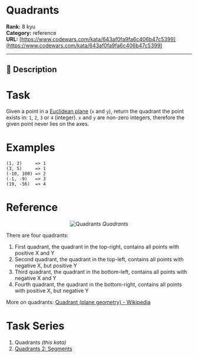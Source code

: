 # Quadrants

**Rank:** 8 kyu  
**Category:** reference  
**URL:** [https://www.codewars.com/kata/643af0fa9fa6c406b47c5399](https://www.codewars.com/kata/643af0fa9fa6c406b47c5399)

---

## 📝 Description

# Task
Given a point in a [Euclidean plane](//en.wikipedia.org/wiki/Euclidean_plane) (`x` and `y`), return the quadrant the point exists in: `1`, `2`, `3` or `4` (integer). `x` and `y` are non-zero integers, therefore the given point never lies on the axes.

# Examples
```
(1, 2)     => 1
(3, 5)     => 1
(-10, 100) => 2
(-1, -9)   => 3
(19, -56)  => 4
```
# Reference
<center>
<img style="background:white" src="https://upload.wikimedia.org/wikipedia/commons/thumb/1/1a/Cartesian_coordinates_2D.svg/300px-Cartesian_coordinates_2D.svg.png" title="Quadrants">
<i>Quadrants</i>
</center>

There are four quadrants:
1. First quadrant, the quadrant in the top-right, contains all points with positive X and Y
2. Second quadrant, the quadrant in the top-left, contains all points with negative X, but positive Y
3. Third quadrant, the quadrant in the bottom-left, contains all points with negative X and Y
4. Fourth quadrant, the quadrant in the bottom-right, contains all points with positive X, but negative Y

More on quadrants: [Quadrant (plane geometry) - Wikipedia](https://en.wikipedia.org/wiki/Quadrant_(plane_geometry))

# Task Series
1. Quadrants _(this kata)_
2. [Quadrants 2: Segments](https://www.codewars.com/kata/643ea1adef815316e5389d17)
